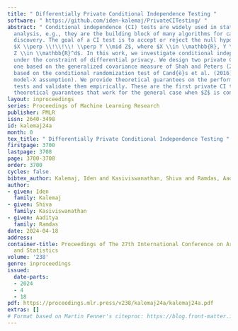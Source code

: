 ```yaml
---
title: " Differentially Private Conditional Independence Testing "
software: " https://github.com/iden-kalemaj/PrivateCITesting/ "
abstract: " Conditional independence (CI) tests are widely used in statistical data
  analysis, e.g., they are the building block of many algorithms for causal graph
  discovery. The goal of a CI test is to accept or reject the null hypothesis that
  $X \\perp \\!\\!\\! \\perp Y \\mid Z$, where $X \\in \\mathbb{R}, Y \\in \\mathbb{R},
  Z \\in \\mathbb{R}^d$. In this work, we investigate conditional independence testing
  under the constraint of differential privacy. We design two private CI testing procedures:
  one based on the generalized covariance measure of Shah and Peters (2020) and another
  based on the conditional randomization test of Cand{è}s et al. (2016) (under the
  model-X assumption). We provide theoretical guarantees on the performance of our
  tests and validate them empirically. These are the first private CI tests with rigorous
  theoretical guarantees that work for the general case when $Z$ is continuous. "
layout: inproceedings
series: Proceedings of Machine Learning Research
publisher: PMLR
issn: 2640-3498
id: kalemaj24a
month: 0
tex_title: " Differentially Private Conditional Independence Testing "
firstpage: 3700
lastpage: 3708
page: 3700-3708
order: 3700
cycles: false
bibtex_author: Kalemaj, Iden and Kasiviswanathan, Shiva and Ramdas, Aaditya
author:
- given: Iden
  family: Kalemaj
- given: Shiva
  family: Kasiviswanathan
- given: Aaditya
  family: Ramdas
date: 2024-04-18
address:
container-title: Proceedings of The 27th International Conference on Artificial Intelligence
  and Statistics
volume: '238'
genre: inproceedings
issued:
  date-parts:
  - 2024
  - 4
  - 18
pdf: https://proceedings.mlr.press/v238/kalemaj24a/kalemaj24a.pdf
extras: []
# Format based on Martin Fenner's citeproc: https://blog.front-matter.io/posts/citeproc-yaml-for-bibliographies/
---
```

